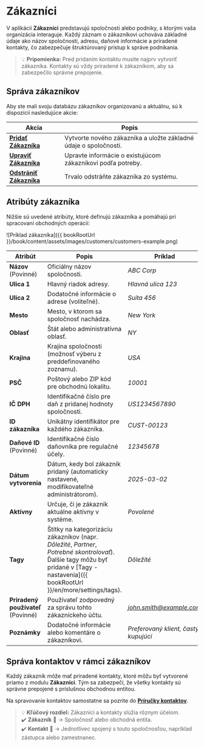 # Zákazníci

V aplikácii **Zákazníci** predstavujú spoločnosti alebo podniky, s ktorými vaša organizácia interaguje. Každý záznam o zákazníkovi uchováva základné údaje ako názov spoločnosti, adresu, daňové informácie a priradené kontakty, čo zabezpečuje štruktúrovaný prístup k správe podnikania.

> 💡 **Pripomienka:** Pred pridaním kontaktu musíte najprv vytvoriť zákazníka. Kontakty sú vždy priradené k zákazníkom, aby sa zabezpečilo správne prepojenie.

## Správa zákazníkov

Aby ste mali svoju databázu zákazníkov organizovanú a aktuálnu, sú k dispozícii nasledujúce akcie:

| Akcia | Popis |
|---------------------------------|---------------------------------------------------------------|
| **[Pridať Zákazníka](customers/add-customer)** | Vytvorte nového zákazníka a uložte základné údaje o spoločnosti. |
| **[Upraviť Zákazníka](customers/edit-customer)** | Upravte informácie o existujúcom zákazníkovi podľa potreby. |
| **[Odstrániť Zákazníka](customers/delete-customer)** | Trvalo odstráňte zákazníka zo systému. |

## Atribúty zákazníka

Nižšie sú uvedené atribúty, ktoré definujú zákazníka a pomáhajú pri spracovaní obchodných operácií:

![Príklad zákazníka]({{ bookRootUrl }}/book/content/assets/images/customers/customers-example.png)

| Atribút | Popis | Príklad |
|------------------|-------------|---------|
| **Názov** (Povinné) | Oficiálny názov spoločnosti. | *ABC Corp* |
| **Ulica 1** | Hlavný riadok adresy. | *Hlavná ulica 123* |
| **Ulica 2** | Dodatočné informácie o adrese (voliteľné). | *Suita 456* |
| **Mesto** | Mesto, v ktorom sa spoločnosť nachádza. | *New York* |
| **Oblasť** | Štát alebo administratívna oblasť. | *NY* |
| **Krajina** | Krajina spoločnosti (možnosť výberu z preddefinovaného zoznamu). | *USA* |
| **PSČ** | Poštový alebo ZIP kód pre obchodnú lokalitu. | *10001* |
| **IČ DPH** | Identifikačné číslo pre daň z pridanej hodnoty spoločnosti. | *US1234567890* |
| **ID zákazníka** | Unikátny identifikátor pre každého zákazníka. | *CUST-00123* |
| **Daňové ID** (Povinné) | Identifikačné číslo daňovníka pre regulačné účely. | *12345678* |
| **Dátum vytvorenia** | Dátum, kedy bol zákazník pridaný (automaticky nastavené, modifikovateľné administrátorom). | *2025-03-02* |
| **Aktívny** | Určuje, či je zákazník aktuálne aktívny v systéme. | *Povolené* |
| **Tagy** | Štítky na kategorizáciu zákazníkov (napr. *Dôležité*, *Partner*, *Potrebné skontrolovať*). Ďalšie tagy môžu byť pridané v [Tagy - nastavenia]({{ bookRootUrl }}/en/more/settings/tags). | *Dôležité* |
| **Priradený používateľ** (Povinné) | Používateľ zodpovedný za správu tohto zákazníckeho účtu. | *<john.smith@example.com>* |
| **Poznámky** | Dodatočné informácie alebo komentáre o zákazníkovi. | *Preferovaný klient, častý kupujúci* |

## Správa kontaktov v rámci zákazníkov

Každý zákazník môže mať priradené kontakty, ktoré môžu byť vytvorené priamo z modulu **Zákazníci**. Tým sa zabezpečí, že všetky kontakty sú správne prepojené s príslušnou obchodnou entitou.

Na spravovanie kontaktov samostatne sa pozrite do **[Príručky kontaktov](contacts)**.

> 💡 **Kľúčový rozdiel:** Zákazníci a kontakty slúžia rôznym účelom.  
> ✔️ **Zákazník** 🏢 → Spoločnosť alebo obchodná entita.  
> ✔️ **Kontakt** 👤 → Jednotlivec spojený s touto spoločnosťou, napríklad zástupca alebo zamestnanec.
